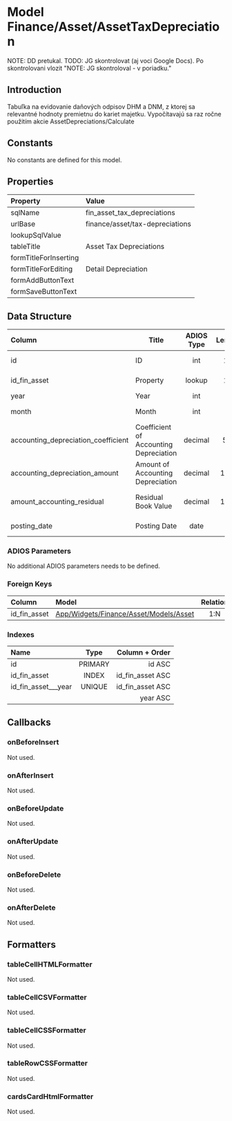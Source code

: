# Model Finance/Asset/AssetTaxDepreciation

NOTE: DD pretukal.
TODO: JG skontrolovat (aj voci Google Docs). Po skontrolovani vlozit "NOTE: JG skontroloval - v poriadku."

## Introduction

Tabuľka na evidovanie daňových odpisov DHM a DNM, z ktorej sa relevantné hodnoty premietnu do kariet majetku. Vypočítavajú sa raz ročne použitím akcie AssetDepreciations/Calculate

## Constants

No constants are defined for this model.

## Properties

| Property              | Value                           |
| :-------------------- | :------------------------------ |
| sqlName               | fin_asset_tax_depreciations     |
| urlBase               | finance/asset/tax-depreciations |
| lookupSqlValue        |                                 |
| tableTitle            | Asset Tax Depreciations         |
| formTitleForInserting |                                 |
| formTitleForEditing   | Detail Depreciation             |
| formAddButtonText     |                                 |
| formSaveButtonText    |                                 |

## Data Structure

| Column                              | Title                                  | ADIOS Type | Length | Required | Notes                        |
| :---------------------------------- | -------------------------------------- | :--------: | :----: | :------: | :--------------------------- |
| id                                  | ID                                     |    int     |   11   |   TRUE   | Jedinečné ID záznamu         |
| id_fin_asset                        | Property                               |   lookup   |   11   |   TRUE   | Odpisovaný majetok           |
| year                                | Year                                   |    int     |   4    |   TRUE   | Rok odpisu                   |
| month                               | Month                                  |    int     |   2    |   TRUE   | Mesiac odpisu                |
| accounting_depreciation_coefficient | Coefficient of Accounting Depreciation |  decimal   |  5,2   |   TRUE   | Koeficient účtovných odpisov |
| accounting_depreciation_amount      | Amount of Accounting Depreciation      |  decimal   |  15,2  |   TRUE   | Suma účtovných odpisov       |
| amount_accounting_residual          | Residual Book Value                    |  decimal   |  15,2  |   TRUE   | Zostatková účtovná hodnota   |
| posting_date                        | Posting Date                           |    date    |   8    |   TRUE   | Dátum zaúčtovania            |

### ADIOS Parameters

No additional ADIOS parameters needs to be defined.

### Foreign Keys

| Column       | Model                                                                            | Relation | OnUpdate | OnDelete |
| :----------- | :------------------------------------------------------------------------------- | :------: | -------- | -------- |
| id_fin_asset | [App/Widgets/Finance/Asset/Models/Asset](../../../Finance/Asset/Models/Asset.md) |   1:N    | Cascade  | Restrict |

### Indexes

| Name                |  Type   |   Column + Order |
| :------------------ | :-----: | ---------------: |
| id                  | PRIMARY |           id ASC |
| id_fin_asset        |  INDEX  | id_fin_asset ASC |
| id_fin_asset___year | UNIQUE  | id_fin_asset ASC |
|                     |         |         year ASC |

## Callbacks

### onBeforeInsert
Not used.

### onAfterInsert
Not used.

### onBeforeUpdate
Not used.

### onAfterUpdate
Not used.

### onBeforeDelete
Not used.

### onAfterDelete
Not used.

## Formatters

### tableCellHTMLFormatter
Not used.

### tableCellCSVFormatter
Not used.

### tableCellCSSFormatter
Not used.

### tableRowCSSFormatter
Not used.

### cardsCardHtmlFormatter
Not used.
